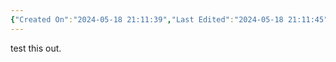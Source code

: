 ```yaml
---
{"Created On":"2024-05-18 21:11:39","Last Edited":"2024-05-18 21:11:45","publish":true,"path":"00 Garden/Test.md","permalink":"/00-garden/test/","PassFrontmatter":true}
---
```



test this out. 
